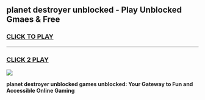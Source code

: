 
## planet destroyer unblocked - Play Unblocked Gmaes & Free
<h3>
<a href="https://news.freeplayer.one?title=planet_destroyer_unblocked&ref=23F">CLICK TO PLAY</a></h3>
<hr>

<h3>
<a href="https://news.freeplayer.one?title=planet_destroyer_unblocked&ref=23F">CLICK 2 PLAY</a>
  
</h3>

<a href="https://news.freeplayer.one?title=planet_destroyer_unblocked&ref=23F/"><img src="https://clearcache.store/games.png"></a>


**planet destroyer unblocked games unblocked: Your Gateway to Fun and Accessible Online Gaming**
